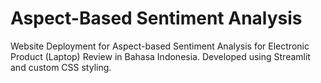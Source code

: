 # Aspect-Based Sentiment Analysis
Website Deployment for Aspect-based Sentiment Analysis for Electronic Product (Laptop) Review in Bahasa Indonesia. Developed using Streamlit and custom CSS styling.
